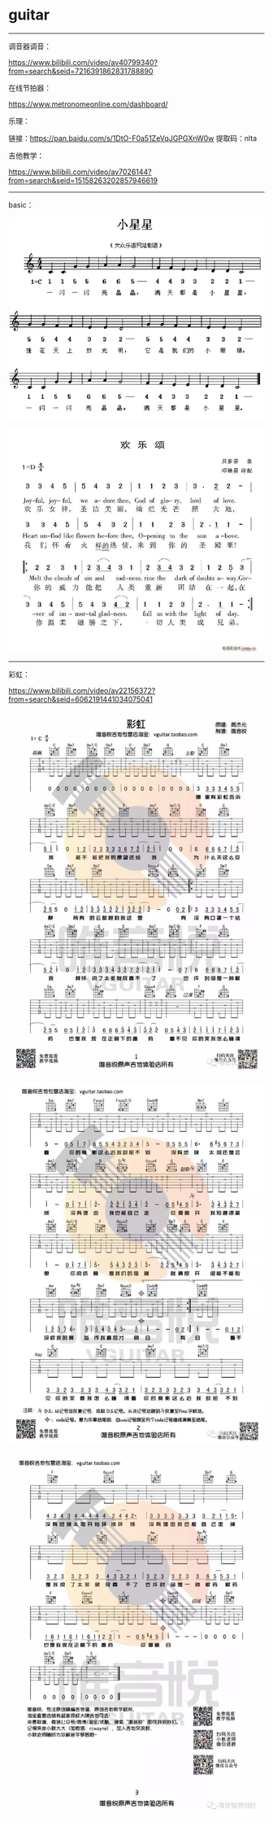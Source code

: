 # guitar

---

调音器调音：

<https://www.bilibili.com/video/av40799340?from=search&seid=7216391862831788890>

在线节拍器：

<https://www.metronomeonline.com/dashboard/>

乐理：

链接：<https://pan.baidu.com/s/1DtO-F0a51ZeVqJGPGXnW0w> 提取码：nlta

吉他教学：

<https://www.bilibili.com/video/av7026144?from=search&seid=15158263202857946619> 

---

basic：

![](./pictures/twinkle-twinkle-little-star.png)

![](./pictures/ode-to-joy.jpeg)

---

彩虹：

<https://www.bilibili.com/video/av22156372?from=search&seid=6062191441034075041>

![](./pictures/caihong0)

![](./pictures/caihong1)

![](./pictures/caihong2)

